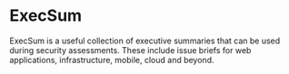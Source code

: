 # ExecSum
ExecSum is a useful collection of executive summaries that can be used during security assessments. These include issue briefs for web applications, infrastructure, mobile, cloud and beyond.
